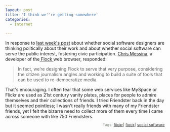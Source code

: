 ```yaml
---
layout: post
title: 'I think we''re getting somewhere'
categories:
  - Internet

---
```


In response to <a href="http://www.levjoy.com/blog/2005/11/21/the-participation-revolution/#comments">last week's post</a> about whether social software designers are thinking politically about their work and about whether social software can serve the public interest, fostering civic participation.  <a href="http://factoryjoe.com/blog">Chris Messina</a>, a developer of the<a href="http://flock.com"> Flock </a>web browser, responded:

<blockquote>In fact, we’re designing Flock to serve that very purpose, considering the citizen journalism angles and working to build a suite of tools that can be used to re-democratize media.</blockquote>
That's encouraging.  I often fear that some web services like MySpace or Flickr are used as 21st century vanity plates, places for people to admire themselves and their collections of friends.  I tried Friendster back in the day but it seemed pointless; I wasn't really friends with many of my Friendster friends, yet I felt the bizarre need to collect more of them every time I came across someone with like 750 Friendsters.

<!-- technorati tags start --><p style="text-align:right;font-size:11px;letter-spacing:.05em;color:#808979;">Tags: <a href="http://www.technorati.com/tag/flickr" rel="tag">flickr</a><strong>|</strong> <a href="http://www.technorati.com/tag/flock" rel="tag">flock</a><strong>|</strong> <a href="http://www.technorati.com/tag/social software" rel="tag">social software</a></p><!-- technorati tags end -->
